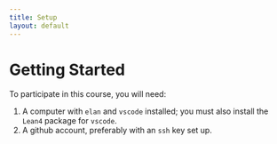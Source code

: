 ```yaml
---
title: Setup
layout: default
---
```


# Getting Started

To participate in this course, you will need: 

1. A computer with `elan` and `vscode` installed; you must also install the `Lean4` package for `vscode`.
2. A github account, preferably with an `ssh` key set up.